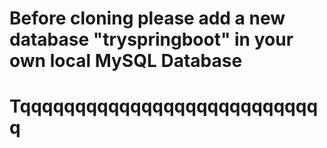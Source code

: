 # Before cloning please add a new database "tryspringboot" in your own local MySQL Database
# Tqqqqqqqqqqqqqqqqqqqqqqqqqqqq
